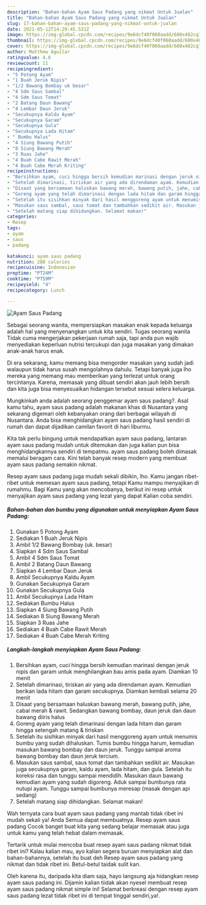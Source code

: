 ```yaml
---
description: "Bahan-bahan Ayam Saus Padang yang nikmat Untuk Jualan"
title: "Bahan-bahan Ayam Saus Padang yang nikmat Untuk Jualan"
slug: 17-bahan-bahan-ayam-saus-padang-yang-nikmat-untuk-jualan
date: 2021-05-12T14:29:45.531Z
image: https://img-global.cpcdn.com/recipes/9e6dcf40f060aadd/680x482cq70/ayam-saus-padang-foto-resep-utama.jpg
thumbnail: https://img-global.cpcdn.com/recipes/9e6dcf40f060aadd/680x482cq70/ayam-saus-padang-foto-resep-utama.jpg
cover: https://img-global.cpcdn.com/recipes/9e6dcf40f060aadd/680x482cq70/ayam-saus-padang-foto-resep-utama.jpg
author: Matthew Aguilar
ratingvalue: 4.6
reviewcount: 11
recipeingredient:
- "5 Potong Ayam"
- "1 Buah Jeruk Nipis"
- "1/2 Bawang Bombay uk besar"
- "4 Sdm Saus Sambal"
- "4 Sdm Saus Tomat"
- "2 Batang Daun Bawang"
- "4 Lembar Daun Jeruk"
- "Secukupnya Kaldu Ayam"
- "Secukupnya Garam"
- "Secukupnya Gula"
- "Secukupnya Lada Hitam"
- " Bumbu Halus"
- "4 Siung Bawang Putih"
- "8 Siung Bawang Merah"
- "3 Ruas Jahe"
- "4 Buah Cabe Rawit Merah"
- "4 Buah Cabe Merah Kriting"
recipeinstructions:
- "Bersihkan ayam, cuci hingga bersih kemudian marinasi dengan jeruk nipis dan garam untuk menghilangkan bau amis pada ayam. Diamkan 10 menit"
- "Setelah dimarinasi, tiriskan air yang ada direndaman ayam. Kemudian berikan lada hitam dan garam secukupnya. Diamkan kembali selama 20 menit"
- "Disaat yang bersamaan haluskan bawang merah, bawang putih, jahe, cabai merah &amp; rawit. Sedangkan bawang bombay, daun jeruk dan daun bawang diiris halus"
- "Goreng ayam yang telah dimarinasi dengan lada hitam dan garam hingga setengah matang &amp; tiriskan"
- "Setelah itu sisihkan minyak dari hasil menggoreng ayam untuk menumis bumbu yang sudah dihaluskan. Tumis bumbu hingga harum, kemudian masukan bawang bombay dan daun jeruk. Tunggu sampai aroma bawang bombay dan daun jeruk tercium."
- "Masukan saus sambal, saus tomat dan tambahkan sedikit air. Masukan juga secukupnya garam, kaldu ayam, lada hitam, dan gula. Setelah itu koreksi rasa dan tunggu sampai mendidih. Masukan daun bawang kemudian ayam yang sudah digoreng. Aduk sampai bumbunya rata nutupi ayam. Tunggu sampai bumbunya meresap (masak dengan api sedang)"
- "Setelah matang siap dihidangkan. Selamat makan!"
categories:
- Resep
tags:
- ayam
- saus
- padang

katakunci: ayam saus padang 
nutrition: 288 calories
recipecuisine: Indonesian
preptime: "PT24M"
cooktime: "PT59M"
recipeyield: "4"
recipecategory: Lunch

---
```



![Ayam Saus Padang](https://img-global.cpcdn.com/recipes/9e6dcf40f060aadd/680x482cq70/ayam-saus-padang-foto-resep-utama.jpg)

Sebagai seorang wanita, mempersiapkan masakan enak kepada keluarga adalah hal yang menyenangkan untuk kita sendiri. Tugas seorang  wanita Tidak cuma mengerjakan pekerjaan rumah saja, tapi anda pun wajib menyediakan keperluan nutrisi tercukupi dan juga masakan yang dimakan anak-anak harus enak.

Di era  sekarang, kamu memang bisa mengorder masakan yang sudah jadi walaupun tidak harus susah mengolahnya dahulu. Tetapi banyak juga lho mereka yang memang mau memberikan yang terlezat untuk orang tercintanya. Karena, memasak yang dibuat sendiri akan jauh lebih bersih dan kita juga bisa menyesuaikan hidangan tersebut sesuai selera keluarga. 



Mungkinkah anda adalah seorang penggemar ayam saus padang?. Asal kamu tahu, ayam saus padang adalah makanan khas di Nusantara yang sekarang digemari oleh kebanyakan orang dari berbagai wilayah di Nusantara. Anda bisa menghidangkan ayam saus padang hasil sendiri di rumah dan dapat dijadikan camilan favorit di hari liburmu.

Kita tak perlu bingung untuk mendapatkan ayam saus padang, lantaran ayam saus padang mudah untuk ditemukan dan juga kalian pun bisa menghidangkannya sendiri di tempatmu. ayam saus padang boleh dimasak memalui beragam cara. Kini telah banyak resep modern yang membuat ayam saus padang semakin nikmat.

Resep ayam saus padang juga mudah sekali dibikin, lho. Kamu jangan ribet-ribet untuk memesan ayam saus padang, tetapi Kamu mampu menyajikan di rumahmu. Bagi Kamu yang akan mencobanya, berikut ini resep untuk menyajikan ayam saus padang yang lezat yang dapat Kalian coba sendiri.

<!--inarticleads1-->

##### Bahan-bahan dan bumbu yang digunakan untuk menyiapkan Ayam Saus Padang:

1. Gunakan 5 Potong Ayam
1. Sediakan 1 Buah Jeruk Nipis
1. Ambil 1/2 Bawang Bombay (uk. besar)
1. Siapkan 4 Sdm Saus Sambal
1. Ambil 4 Sdm Saus Tomat
1. Ambil 2 Batang Daun Bawang
1. Siapkan 4 Lembar Daun Jeruk
1. Ambil Secukupnya Kaldu Ayam
1. Gunakan Secukupnya Garam
1. Gunakan Secukupnya Gula
1. Ambil Secukupnya Lada Hitam
1. Sediakan  Bumbu Halus
1. Siapkan 4 Siung Bawang Putih
1. Sediakan 8 Siung Bawang Merah
1. Siapkan 3 Ruas Jahe
1. Sediakan 4 Buah Cabe Rawit Merah
1. Sediakan 4 Buah Cabe Merah Kriting




<!--inarticleads2-->

##### Langkah-langkah menyiapkan Ayam Saus Padang:

1. Bersihkan ayam, cuci hingga bersih kemudian marinasi dengan jeruk nipis dan garam untuk menghilangkan bau amis pada ayam. Diamkan 10 menit
1. Setelah dimarinasi, tiriskan air yang ada direndaman ayam. Kemudian berikan lada hitam dan garam secukupnya. Diamkan kembali selama 20 menit
1. Disaat yang bersamaan haluskan bawang merah, bawang putih, jahe, cabai merah &amp; rawit. Sedangkan bawang bombay, daun jeruk dan daun bawang diiris halus
1. Goreng ayam yang telah dimarinasi dengan lada hitam dan garam hingga setengah matang &amp; tiriskan
1. Setelah itu sisihkan minyak dari hasil menggoreng ayam untuk menumis bumbu yang sudah dihaluskan. Tumis bumbu hingga harum, kemudian masukan bawang bombay dan daun jeruk. Tunggu sampai aroma bawang bombay dan daun jeruk tercium.
1. Masukan saus sambal, saus tomat dan tambahkan sedikit air. Masukan juga secukupnya garam, kaldu ayam, lada hitam, dan gula. Setelah itu koreksi rasa dan tunggu sampai mendidih. Masukan daun bawang kemudian ayam yang sudah digoreng. Aduk sampai bumbunya rata nutupi ayam. Tunggu sampai bumbunya meresap (masak dengan api sedang)
1. Setelah matang siap dihidangkan. Selamat makan!




Wah ternyata cara buat ayam saus padang yang mantab tidak ribet ini mudah sekali ya! Anda Semua dapat membuatnya. Resep ayam saus padang Cocok banget buat kita yang sedang belajar memasak atau juga untuk kamu yang telah hebat dalam memasak.

Tertarik untuk mulai mencoba buat resep ayam saus padang nikmat tidak ribet ini? Kalau kalian mau, ayo kalian segera buruan menyiapkan alat dan bahan-bahannya, setelah itu buat deh Resep ayam saus padang yang nikmat dan tidak ribet ini. Betul-betul taidak sulit kan. 

Oleh karena itu, daripada kita diam saja, hayo langsung aja hidangkan resep ayam saus padang ini. Dijamin kalian tiidak akan nyesel membuat resep ayam saus padang nikmat simple ini! Selamat berkreasi dengan resep ayam saus padang lezat tidak ribet ini di tempat tinggal sendiri,ya!.

